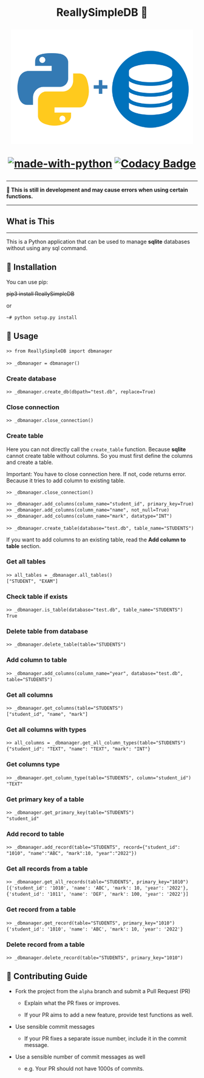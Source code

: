 <h1 align="center">
ReallySimpleDB 🧩

<img src="assets/images/ReallySimpleDB.png" alt="Icon" height="300"> </img>

[![made-with-python](https://img.shields.io/badge/Made%20with-Python-1f425f.svg)](https://www.python.org/) [![Codacy Badge](https://app.codacy.com/project/badge/Grade/09b9e60691484c29b4cac87178b8aaae)](https://www.codacy.com/gh/truethari/ReallySimpleDB/dashboard?utm_source=github.com&utm_medium=referral&utm_content=truethari/ReallySimpleDB&utm_campaign=Badge_Grade)

</h1>

---

**🔧 This is still in development and may cause errors when using certain functions.**

---

## What is This

---

This is a Python application that can be used to manage **sqlite** databases without using any sql command.

## 🚀 Installation

You can use pip:

~~pip3 install ReallySimpleDB~~

or

```console
~# python setup.py install
```

## 📗 Usage

```console
>> from ReallySimpleDB import dbmanager

>> _dbmanager = dbmanager()
```

### Create database

```console
>> _dbmanager.create_db(dbpath="test.db", replace=True)
```

### Close connection

```console
>> _dbmanager.close_connection()
```

### Create table

Here you can not directly call the `create_table` function. Because **sqlite** cannot create table without columns. So you must first define the columns and create a table.

Important: You have to close connection here. If not, code returns error. Because it tries to add column to existing table.

```console
>> _dbmanager.close_connection()
```

```console
>> _dbmanager.add_columns(column_name="student_id", primary_key=True)
>> _dbmanager.add_columns(column_name="name", not_null=True)
>> _dbmanager.add_columns(column_name="mark", datatype="INT")

>> _dbmanager.create_table(database="test.db", table_name="STUDENTS")
```

If you want to add columns to an existing table, read the **Add column to table** section.

### Get all tables

```console
>> all_tables = _dbmanager.all_tables()
["STUDENT", "EXAM"]
```

### Check table if exists

```console
>> _dbmanager.is_table(database="test.db", table_name="STUDENTS")
True
```

### Delete table from database

```console
>> _dbmanager.delete_table(table="STUDENTS")
```

### Add column to table

```console
>> _dbmanager.add_columns(column_name="year", database="test.db", table="STUDENTS")
```

### Get all columns

```console
>> _dbmanager.get_columns(table="STUDENTS")
["student_id", "name", "mark"]
```

### Get all columns with types

```console
>> all_columns = _dbmanager.get_all_column_types(table="STUDENTS")
{"student_id": "TEXT", "name": "TEXT", "mark": "INT"}
```

### Get columns type

```console
>> _dbmanager.get_column_type(table="STUDENTS", column="student_id")
"TEXT"
```

### Get primary key of a table

```console
>> _dbmanager.get_primary_key(table="STUDENTS")
"student_id"
```

### Add record to table

```console
>> _dbmanager.add_record(table="STUDENTS", record={"student_id": "1010", "name":"ABC", "mark":10, "year":"2022"})
```

### Get all records from a table

```console
>> _dbmanager.get_all_records(table="STUDENTS", primary_key="1010")
[{'student_id': '1010', 'name': 'ABC', 'mark': 10, 'year': '2022'}, {'student_id': '1011', 'name': 'DEF', 'mark': 100, 'year': '2022'}]
```

### Get record from a table

```console
>> _dbmanager.get_record(table="STUDENTS", primary_key="1010")
{'student_id': '1010', 'name': 'ABC', 'mark': 10, 'year': '2022'}
```

### Delete record from a table

```console
>> _dbmanager.delete_record(table="STUDENTS", primary_key="1010")
```

## 🌱 Contributing Guide

- Fork the project from the `alpha` branch and submit a Pull Request (PR)

  - Explain what the PR fixes or improves.

  - If your PR aims to add a new feature, provide test functions as well.

- Use sensible commit messages

  - If your PR fixes a separate issue number, include it in the commit message.

- Use a sensible number of commit messages as well

  - e.g. Your PR should not have 1000s of commits.
